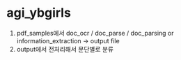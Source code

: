 # agi_ybgirls

1. pdf_samples에서 doc_ocr / doc_parse / doc_parsing or information_extraction -> output file
2. output에서 전처리해서 문단별로 분류